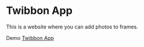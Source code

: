 # Twibbon App

This is a website where you can add photos to frames.

Demo [Twibbon App](https://twibbons.vercel.app/)



